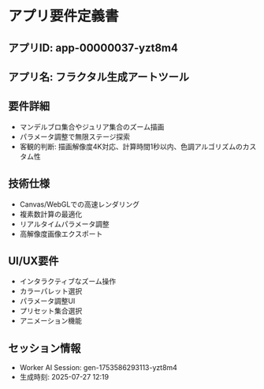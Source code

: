 # アプリ要件定義書

## アプリID: app-00000037-yzt8m4

## アプリ名: フラクタル生成アートツール

## 要件詳細
- マンデルブロ集合やジュリア集合のズーム描画
- パラメータ調整で無限ステージ探索
- 客観的判断: 描画解像度4K対応、計算時間1秒以内、色調アルゴリズムのカスタム性

## 技術仕様
- Canvas/WebGLでの高速レンダリング
- 複素数計算の最適化
- リアルタイムパラメータ調整
- 高解像度画像エクスポート

## UI/UX要件
- インタラクティブなズーム操作
- カラーパレット選択
- パラメータ調整UI
- プリセット集合選択
- アニメーション機能

## セッション情報
- Worker AI Session: gen-1753586293113-yzt8m4
- 生成時刻: 2025-07-27 12:19